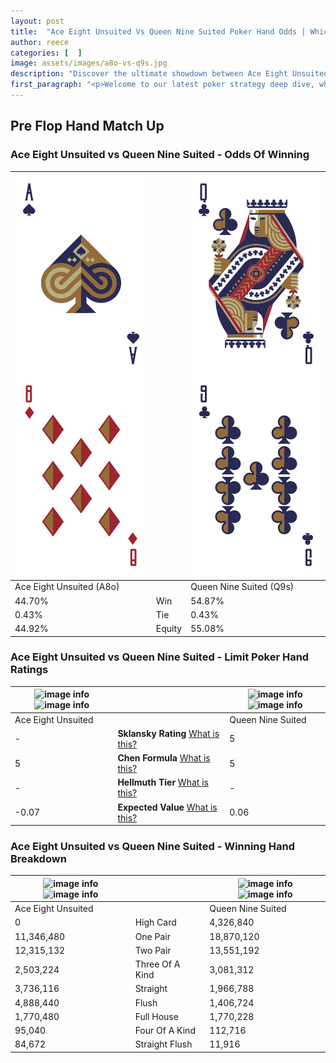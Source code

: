 ```yaml
---
layout: post
title:  "Ace Eight Unsuited Vs Queen Nine Suited Poker Hand Odds | Which Is The Better Hand In Poker? A Complete Guide"
author: reece
categories: [  ]
image: assets/images/a8o-vs-q9s.jpg
description: "Discover the ultimate showdown between Ace Eight Unsuited and Queen Nine Suited in poker! Uncover the odds, strategies, and scenarios where one hand triumphs over the other. Get ready to up your poker game with this thrilling analysis."
first_paragraph: "<p>Welcome to our latest poker strategy deep dive, where we're pitting two distinct hands against each other in a high-stakes showdown: Ace Eight Unsuited vs Queen Nine Suited.</p><p>In the dynamic world of poker, every decision counts, and knowing which hand holds the upper hand is key to your success at the table.</p><p>In this article, we'll dissect these two hands, explore the scenarios where one dominates the other, and equip you with the knowledge to make strategic choices that can tip the odds in your favor.</p><p>Get ready to unravel the intriguing dynamics of these poker hands and elevate your game to new heights.</p>"
---
```




[comment]: # (sp0)

## Pre Flop Hand Match Up

<div class="table hand-ratings" markdown="1"> 



### Ace Eight Unsuited vs Queen Nine Suited - Odds Of Winning


    
| ![image info](assets/images/hand1/a.png) ![image info](assets/images/hand1/8o.png) |  | ![image info](assets/images/hand2/q.png) ![image info](assets/images/hand2/9.png) |
| -------- | -------- | -------- |
| Ace Eight Unsuited (A8o) |  | Queen Nine Suited (Q9s) |
| 44.70% | Win | 54.87% |
| 0.43% | Tie | 0.43% |
| 44.92% | Equity | 55.08% |




[comment]: # (sp1)



### Ace Eight Unsuited vs Queen Nine Suited - Limit Poker Hand Ratings


    
| ![image info](https://www.riverpairs.com/assets/images/hand1/a.png) ![image info](https://www.riverpairs.com/assets/images/hand1/8o.png) |  | ![image info](https://www.riverpairs.com/assets/images/hand2/q.png) ![image info](https://www.riverpairs.com/assets/images/hand2/9.png) |
| -------- | -------- | -------- |
| Ace Eight Unsuited |  | Queen Nine Suited |
| - | **Sklansky Rating** [What is this?](/sklansky-rating-explained) | 5 |
| 5 | **Chen Formula** [What is this?](/chen-formula-explained) | 5 |
| - | **Hellmuth Tier** [What is this?](/Hellmuth-tier-explained) | - |
| -0.07 | **Expected Value** [What is this?](/expected-value-explained) | 0.06 |




[comment]: # (sp2)



### Ace Eight Unsuited vs Queen Nine Suited - Winning Hand Breakdown


    
| ![image info](https://www.riverpairs.com/assets/images/hand1/a.png) ![image info](https://www.riverpairs.com/assets/images/hand1/8o.png) |  | ![image info](https://www.riverpairs.com/assets/images/hand2/q.png) ![image info](https://www.riverpairs.com/assets/images/hand2/9.png) |
| -------- | -------- | -------- |
| Ace Eight Unsuited |  | Queen Nine Suited |
| 0 | High Card | 4,326,840 |
| 11,346,480 | One Pair | 18,870,120 |
| 12,315,132 | Two Pair | 13,551,192 |
| 2,503,224 | Three Of A Kind | 3,081,312 |
| 3,736,116 | Straight | 1,966,788 |
| 4,888,440 | Flush | 1,406,724 |
| 1,770,480 | Full House | 1,770,228 |
| 95,040 | Four Of A Kind | 112,716 |
| 84,672 | Straight Flush | 11,916 |




[comment]: # (sp3)



</div>

[comment]: # (sp4)



[comment]: # (sp5)

